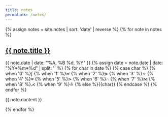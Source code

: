 ```yaml
---
title: notes
permalink: /notes/
---
```


{% assign notes = site.notes | sort: 'date' | reverse %}
{% for note in notes %}

<h2>
    <a href="{{ note.url }}" >
        {{ note.title }}
    </a>
    <br />
</h2>
<p class="sub">
{{ note.date  | date: "%A, %B %d, %Y" }}

<!-- 0 1 2 3 4 5 6 7 8 9 -->
<!-- ∫ ≓ ⋟ ∻ ≈ ⋗ ∴ ⋈ ⋌ ≗ -->

<span class="date sub">
{% assign date = note.date | date: "%Y※%m※%d" | split: '' %}
{% for char in date %}
  {% case char %}
    {% when '0' %}∫
    {% when '1' %}≓
    {% when '2' %}⋟
    {% when '3' %}∻
    {% when '4' %}≈
    {% when '5' %}⋗
    {% when '6' %}∴
    {% when '7' %}⋈
    {% when '8' %}⋌
    {% when '9' %}≗
    {% else %}{{char}}
  {% endcase %}
{% endfor %}
</span>
</p>

{{ note.content }}

{% endfor %}

